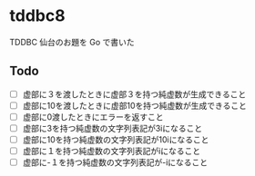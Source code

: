 # tddbc8

TDDBC 仙台のお題を Go で書いた

## Todo

- [ ] 虚部に３を渡したときに虚部３を持つ純虚数が生成できること
- [ ] 虚部に10を渡したときに虚部10を持つ純虚数が生成できること 
- [ ] 虚部に0渡したときにエラーを返すこと
- [ ] 虚部に3を持つ純虚数の文字列表記が3iになること
- [ ] 虚部に10を持つ純虚数の文字列表記が10iになること
- [ ] 虚部に１を持つ純虚数の文字列表記がiになること
- [ ] 虚部に-１を持つ純虚数の文字列表記が-iになること
